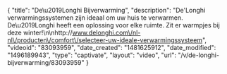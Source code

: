 {
    "title": "De\u2019Longhi Bijverwarming",
    "description": "De'Longhi verwarmingssystemen zijn ideaal om uw huis te verwarmen. De\u2019Longhi heeft een oplossing voor elke ruimte. Zit er warmpjes bij deze winter!\n\nhttp:\/\/www.delonghi.com\/nl-nl\/producten\/comfort\/selecteer-uw-ideale-verwarmingssysteem",
    "videoid": "83093959",
    "date_created": "1481625912",
    "date_modified": "1496189943",
    "type": "captivate",
    "layout": "video",
    "url": "\/v\/de-longhi-bijverwarming\/83093959"
}